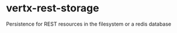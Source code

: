 vertx-rest-storage
==================

Persistence for REST resources in the filesystem or a redis database